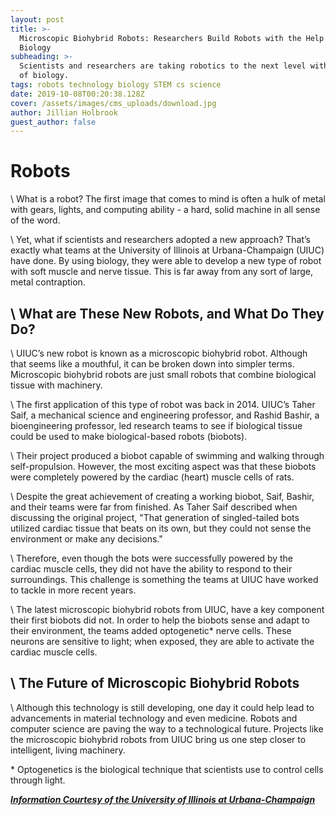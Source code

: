 ```yaml
---
layout: post
title: >-
  Microscopic Biohybrid Robots: Researchers Build Robots with the Help of
  Biology
subheading: >-
  Scientists and researchers are taking robotics to the next level with the help
  of biology. 
tags: robots technology biology STEM cs science
date: 2019-10-08T00:20:38.128Z
cover: /assets/images/cms_uploads/download.jpg
author: Jillian Holbrook
guest_author: false
---
```

# Robots

\    What is a robot?  The first image that comes to mind is often a hulk of metal with gears, lights, and computing ability - a hard, solid machine in all sense of the word.

\    Yet, what if scientists and researchers adopted a new approach?  That’s exactly what teams at the University of Illinois at Urbana-Champaign (UIUC) have done.  By using biology, they were able to develop a new type of robot with soft muscle and nerve tissue.  This is far away from any sort of large, metal contraption.  

## \    What are These New Robots, and What Do They Do?

\    UIUC’s new robot is known as a microscopic biohybrid robot.  Although that seems like a mouthful, it can be broken down into simpler terms.  Microscopic biohybrid robots are just small robots that combine biological tissue with machinery. 

\    The first application of this type of robot was back in 2014.  UIUC’s Taher Saif, a mechanical science and engineering professor, and Rashid Bashir, a bioengineering professor, led research teams to see if biological tissue could be used to make biological-based robots (biobots).

\    Their project produced a biobot capable of swimming and walking through self-propulsion. However, the most exciting aspect was that these biobots were completely powered by the cardiac (heart) muscle cells of rats.

\    Despite the great achievement of creating a working biobot, Saif, Bashir, and their teams were far from finished.  As Taher Saif described when discussing the original project, "That generation of singled-tailed bots utilized cardiac tissue that beats on its own, but they could not sense the environment or make any decisions."  

\    Therefore, even though the bots were successfully powered by the cardiac muscle cells, they did not have the ability to respond to their surroundings.  This challenge is something the teams at UIUC have worked to tackle in more recent years. 

\    The latest microscopic biohybrid robots from UIUC, have a key component their first biobots did not.  In order to help the biobots sense and adapt to their environment, the teams added optogenetic* nerve cells.  These neurons are sensitive to light; when exposed, they are able to activate the cardiac muscle cells. 

## \    The Future of Microscopic Biohybrid Robots

\    Although this technology is still developing, one day it could help lead to advancements in material technology and even medicine.  Robots and computer science are paving the way to a technological future.  Projects like the microscopic biohybrid robots from UIUC bring us one step closer to intelligent, living machinery.

\* Optogenetics is the biological technique that scientists use to control cells through light.

__[_Information Courtesy of the University of Illinois at Urbana-Champaign_](https://news.illinois.edu/view/6367/802738)__
